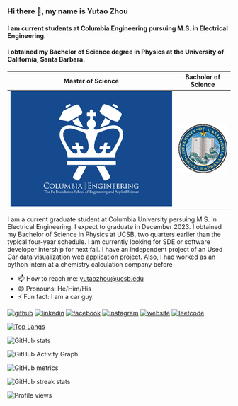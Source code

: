 ### Hi there 👋, my name is Yutao Zhou
#### I am current students at Columbia Engineering pursuing M.S. in Electrical Engineering.
#### I obtained my Bachelor of Science degree in Physics at the University of California, Santa Barbara.
Master of Science             |  Bacholor of Science
:-------------------------:|:-------------------------:
![](https://github.com/Yutao-Zhou/Yutao-Zhou/blob/main/Columbia_Engineering.png) | ![](https://github.com/Yutao-Zhou/Yutao-Zhou/blob/main/UCSB_Logo.png)

I am a current graduate student at Columbia University persuing M.S. in Electrical Engineering. I expect to graduate in December 2023. I obtained my Bachelor of Science in Physics at UCSB, two quarters earlier than the typical four-year schedule. I am currently looking for SDE or software developer intership for next fall. I have an independent project of an Used Car data visualization web application project. Also, I had worked as an python intern at a chemistry calculation company before

- 📫 How to reach me: yutaozhou@ucsb.edu 
- 😄 Pronouns: He/Him/His 
- ⚡ Fun fact: I am a car guy. 

[<img src='https://cdn.jsdelivr.net/npm/simple-icons@3.0.1/icons/github.svg' alt='github' height='40'>](https://github.com/Yutao-Zhou)  [<img src='https://cdn.jsdelivr.net/npm/simple-icons@3.0.1/icons/linkedin.svg' alt='linkedin' height='40'>](https://www.linkedin.com/in/yutao-zhou/)  [<img src='https://cdn.jsdelivr.net/npm/simple-icons@3.0.1/icons/facebook.svg' alt='facebook' height='40'>](https://www.facebook.com/yutao.zhou.3)  [<img src='https://cdn.jsdelivr.net/npm/simple-icons@3.0.1/icons/instagram.svg' alt='instagram' height='40'>](https://www.instagram.com/yutao_zhou666/)  [<img src='https://cdn.jsdelivr.net/npm/simple-icons@3.0.1/icons/icloud.svg' alt='website' height='40'>](https://yutao-zhou.github.io/CV/)  [<img src='https://cdn.jsdelivr.net/npm/simple-icons@3.0.1/icons/leetcode.svg' alt='leetcode' height='40'>](https://leetcode.com/YutaoZhou/)  

[![Top Langs](https://github-readme-stats.vercel.app/api/top-langs/?username=Yutao-Zhou)](https://github.com/anuraghazra/github-readme-stats)

![GitHub stats](https://github-readme-stats.vercel.app/api?username=Yutao-Zhou&show_icons=true&count_private=true)  

![GitHub Activity Graph](https://activity-graph.herokuapp.com/graph?username=Yutao-Zhou)  

![GitHub metrics](https://metrics.lecoq.io/Yutao-Zhou)  

![GitHub streak stats](https://github-readme-streak-stats.herokuapp.com/?user=Yutao-Zhou)  

![Profile views](https://gpvc.arturio.dev/Yutao-Zhou)  